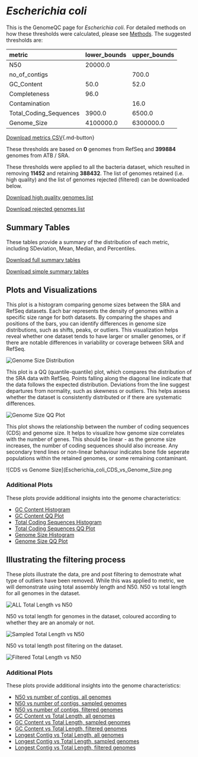 # *Escherichia coli*

This is the GenomeQC page for *Escherichia coli*. For detailed methods on how these thresholds were calculated, please see [Methods](../../methods.md).
The suggested thresholds are: 

| metric                 | lower_bounds   | upper_bounds   |
|:-----------------------|:---------------|:---------------|
| N50                    | 20000.0        |                |
| no_of_contigs          |                | 700.0          |
| GC_Content             | 50.0           | 52.0           |
| Completeness           | 96.0           |                |
| Contamination          |                | 16.0           |
| Total_Coding_Sequences | 3900.0         | 6500.0         |
| Genome_Size            | 4100000.0      | 6300000.0      |

[Download metrics CSV](Escherichia_coli_metrics.csv){.md-button}


These thresholds are based on **0** genomes from RefSeq and **399884** genomes from ATB / SRA.

These thresholds were applied to all the bacteria dataset, which resulted in removing **11452** and retaining **388432**.
The list of genomes retained (i.e. high quality) and the list of genomes rejected (filtered) can be downloaded below. 

[Download high quality genomes list](Escherichia_coli_high_quality_genomes.csv.xz)


[Download rejected genomes list](Escherichia_coli_filtered_out_genomes.csv.xz)



## Summary Tables
These tables provide a summary of the distribution of each metric, including SDeviation, Mean, Median, and Percentiles.

[Download full summary tables](summary.csv)

[Download simple summary tables](selected_summary.csv)

## Plots and Visualizations

This plot is a histogram comparing genome sizes between the SRA and RefSeq datasets. Each bar represents the density of genomes within a specific size range for both datasets. By comparing the shapes and positions of the bars, you can identify differences in genome size distributions, such as shifts, peaks, or outliers. This visualization helps reveal whether one dataset tends to have larger or smaller genomes, or if there are notable differences in variability or coverage between SRA and RefSeq.

![Genome Size Distribution](Genome_Size_refseq_histogram_kde.png)

This plot is a QQ (quantile-quantile) plot, which compares the distribution of the SRA data with RefSeq. Points falling along the diagonal line indicate that the data follows the expected distribution. Deviations from the line suggest departures from normality, such as skewness or outliers. This helps assess whether the dataset is consistently distributed or if there are systematic differences.

![Genome Size QQ Plot](Genome_Size_refseq_qqplot.png)

This plot shows the relationship between the number of coding sequences (CDS) and genome size. It helps to visualize how genome size correlates with the number of genes. This should be linear - as the genome size increases, the number of coding sequences should also increase. Any secondary trend lines or non-linear behaviour indicates bone fide seperate populations within the retained genomes, or some remaining contaminant. 

![CDS vs Genome Size](Escherichia_coli_CDS_vs_Genome_Size.png

### Additional Plots

These plots provide additional insights into the genome characteristics:

- [GC Content Histogram](GC_Content_refseq_histogram_kde.png)
- [GC Content QQ Plot](GC_Content_refseq_qqplot.png)
- [Total Coding Sequences Histogram](Total_Coding_Sequences_refseq_histogram_kde.png)
- [Total Coding Sequences QQ Plot](Total_Coding_Sequences_refseq_qqplot.png)
- [Genome Size Histogram](Genome_Size_refseq_histogram_kde.png)
- [Genome Size QQ Plot](Genome_Size_refseq_qqplot.png)
## Illustrating the filtering process
These plots illustrate the data, pre and post filtering to demostrate what type of outliers have been removed. While this was applied to metric, we will demonstrate using total assembly length and N50.
N50 vs total length for all genomes in the dataset.

![ALL Total Length vs N50](Escherichia_coli_all_total_length_N50.png)

N50 vs total length for genomes in the dataset, coloured according to whether they are an anomaly or not.

![Sampled Total Length vs N50](Escherichia_coli_sample_total_length_N50.png)

N50 vs total length post filtering on the dataset.

![Filtered Total Length vs N50](Escherichia_coli_filt_total_length_N50.png)

### Additional Plots

These plots provide additional insights into the genome characteristics:

- [N50 vs number of contigs, all genomes](Escherichia_coli_all_N50_number.png)
- [N50 vs number of contigs, sampled genomes](Escherichia_coli_sample_N50_number.png)
- [N50 vs number of contigs, filtered genomes](Escherichia_coli_filt_N50_number.png)
- [GC Content vs Total Length, all genomes](Escherichia_coli_all_total_length_GC_Content.png)
- [GC Content vs Total Length, sampled genomes](Escherichia_coli_sample_total_length_GC_Content.png)
- [GC Content vs Total Length, filtered genomes](Escherichia_coli_filt_total_length_GC_Content.png)
- [Longest Contig vs Total Length, all genomes](Escherichia_coli_all_total_length_longest.png)
- [Longest Contig vs Total Length, sampled genomes](Escherichia_coli_sample_total_length_longest.png)
- [Longest Contig vs Total Length, filtered genomes](Escherichia_coli_filt_total_length_longest.png)
